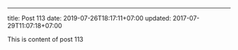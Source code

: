 ---
title: Post 113
date: 2019-07-26T18:17:11+07:00
updated: 2017-07-29T11:07:18+07:00

This is content of post 113